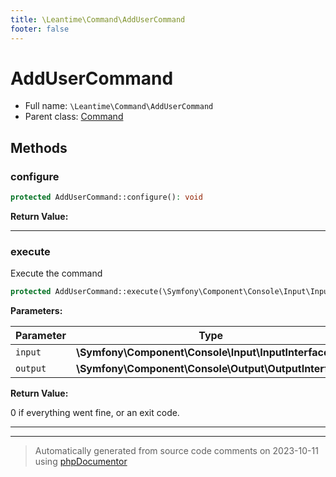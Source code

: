 ```yaml
---
title: \Leantime\Command\AddUserCommand
footer: false
---
```


# AddUserCommand





* Full name: `\Leantime\Command\AddUserCommand`
* Parent class: [Command](../../../classes.md)



## Methods

### configure



```php
protected AddUserCommand::configure(): void
```









**Return Value:**





---
### execute

Execute the command

```php
protected AddUserCommand::execute(\Symfony\Component\Console\Input\InputInterface $input, \Symfony\Component\Console\Output\OutputInterface $output): int
```








**Parameters:**

| Parameter | Type | Description |
|-----------|------|-------------|
| `input` | **\Symfony\Component\Console\Input\InputInterface** |  |
| `output` | **\Symfony\Component\Console\Output\OutputInterface** |  |


**Return Value:**

0 if everything went fine, or an exit code.



---


---
> Automatically generated from source code comments on 2023-10-11 using [phpDocumentor](http://www.phpdoc.org/)
